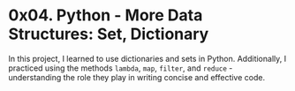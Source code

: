 # 0x04. Python - More Data Structures: Set, Dictionary
In this project, I learned to use dictionaries and sets in Python. Additionally, I practiced using the methods `lambda`, `map`, `filter`, and `reduce` - understanding the role they play in writing concise and effective code.
